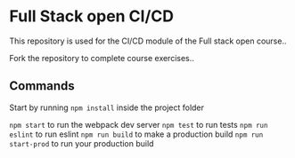 # Full Stack open CI/CD

This repository is used for the CI/CD module of the Full stack open course..

Fork the repository to complete course exercises..

## Commands

Start by running `npm install` inside the project folder

`npm start` to run the webpack dev server
`npm test` to run tests
`npm run eslint` to run eslint
`npm run build` to make a production build
`npm run start-prod` to run your production build

